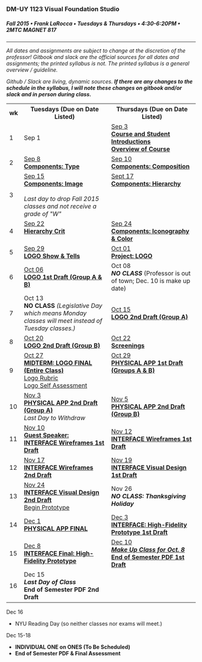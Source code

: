 ### DM-UY 1123 Visual Foundation Studio
##### Fall 2015 • Frank LaRocca • Tuesdays & Thursdays • 4:30-6:20PM • 2MTC MAGNET 817 

---

*All dates and assignments are subject to change at the discretion of the professor! Gitbook and slack are the official sources for all dates and assignments; the printed syllabus is not. The printed syllabus is a general overview / guideline.* 

*Github / Slack are living, dynamic sources. **If there are any changes to the schedule in the syllabus, I will note these changes on gitbook and/or slack and in person during class.***
<table>
    <tr>
        <th width="4%">wk</th>
        <th width="48%">Tuesdays (Due on Date Listed)</th>
        <th width="48%">Thursdays (Due on Date Listed)</th>
    </tr>
    <tr>
        <td>1</td>
        <td>Sep 1<br></td>
        <td><a href="weekly_detail/dm1123_weekly_detail_wk1_sep3.md">Sep 3<br><strong>Course and Student Introductions<br>Overview of Course</strong></a></td>
    </tr>
    <tr>
        <td>2</td>
        <td><a href="weekly_detail/dm1123_weekly_detail_wk2_sep8.md">Sep 8<br><strong>Components: Type</strong></a></td>
        <td><a href="weekly_detail/dm1123_weekly_detail_wk2_sep8.md">Sep 10<br><strong>Components: Composition</strong></a></td>
    </tr>
    <tr>
        <td>3</td>
        <td valign="top"><a href="weekly_detail/wk3_detail.md">Sep 15<br><strong>Components: Image</strong></a><br><br><i>Last day to drop Fall 2015 classes and not receive a grade of "W"</i></td>
        <td valign="top"><a href="weekly_detail/wk3_detail.md">Sept 17<br><strong>Components: Hierarchy</strong></a></td>
    </tr>
    <tr>
        <td>4</td>
        <td valign="top"><a href="weekly_detail/wk4_detail.md">Sep 22<br><strong>Hierarchy Crit</strong></a></td>
        <td valign="top"><a href="weekly_detail/wk4_detail.md">Sep 24<br><strong>Components: Iconography & Color</strong></a></td>
    </tr>
    <tr>
        <td>5</td>
        <td><a href="weekly_detail/wk5_detail.md">Sep 29<br><strong>LOGO Show & Tells</strong></a></td>
        <td><a href="weekly_detail/wk5_detail.md">Oct 01<br><strong>Project: LOGO</strong></a></td>
    </tr>
    <tr>
        <td>6</td>
        <td><a href="weekly_detail/wk6_detail.md">Oct 06<br><strong>LOGO 1st Draft (Group A & B)</strong></a></td>
        <td>Oct 08<br><strong><i>NO CLASS</i></strong> (Professor is out of town; Dec. 10 is make up date)</i></td>
    </tr>
    <tr>
        <td>7</td>
        <td>Oct 13<br><strong>NO CLASS</strong> <i>(Legislative Day which means Monday classes will meet instead of Tuesday classes.)</i></td>
        <td><a href="weekly_detail/wk7_detail.md">Oct 15<br><strong>LOGO 2nd Draft (Group A)</strong></a></td>
    </tr>
    <tr>
        <td>8</td>
        <td><a href="weekly_detail/wk8_detail.md">Oct 20<br><strong>LOGO 2nd Draft (Group B)</strong></a></td>
        <td><a href="weekly_detail/wk8_detail.md">Oct 22<br><strong>Screenings</strong></a></td>
    </tr>
    <tr>
        <td>9</td>
        <td valign="top"><a href="weekly_detail/wk9_detail.md">Oct 27<br><strong>MIDTERM: LOGO FINAL (Entire Class)</strong><br>Logo Rubric<br>Logo Self Assessment</a></td>
        <td valign="top"><a href="weekly_detail/wk9_detail.md">Oct 29<br><strong>PHYSICAL APP 1st Draft (Groups A & B)</strong></a></td>
    </tr>
    <tr>
        <td>10</td>
        <td><a href="weekly_detail/wk10_detail.md">Nov 3<br><strong>PHYSICAL APP 2nd Draft (Group A)</strong></a><br><i>Last Day to Withdraw</i></td>
        <td><a href="weekly_detail/wk10_detail.md">Nov 5<br><strong>PHYSICAL APP 2nd Draft (Group B)</a></strong></a></td>
    </tr>
    <tr>
        <td>11</td>
        <td><a href="weekly_detail/wk11_detail.md">Nov 10<br><strong>Guest Speaker: <br>INTERFACE Wireframes 1st Draft</strong></a></td>
        <td><a href="weekly_detail/wk11_detail.md">Nov 12<br><strong>INTERFACE Wireframes 1st Draft</strong></strong></a></td>
    </tr>
    <tr>
        <td>12</td>
        <td><a href="weekly_detail/wk12_detail.md">Nov 17<br><strong>INTERFACE Wireframes 2nd Draft</strong></a></td>
        <td><a href="weekly_detail/wk12_detail.md">Nov 19<br><strong>INTERFACE Visual Design 1st Draft</strong></a></td>
    </tr>
    <tr>
        <td>13</td>
        <td><a href="weekly_detail/wk13_detail.md">Nov 24<br><strong>INTERFACE Visual Design 2nd Draft</strong><br>Begin Prototype</a></td>
        <td>Nov 26<br><strong><i>NO CLASS: Thanksgiving Holiday</i></strong></td>
    </tr>
    <tr>
        <td>14</td>
        <td><a href="weekly_detail/wk14_detail.md">Dec 1<br><strong>PHYSICAL APP FINAL</strong></a></td>
        <td><a href="weekly_detail/wk14_detail.md">Dec 3<br><strong>INTERFACE: High-Fidelity Prototype 1st Draft </strong></a></td>
    </tr>
    <tr>
        <td>15</td>
        <td><a href="weekly_detail/wk15_detail.md">Dec 8<br><strong>INTERFACE Final: High-Fidelity Prototype</strong></a></td>
        <td><a href="weekly_detail/wk15_detail.md">Dec 10<br><strong><i>Make Up Class for Oct. 8</i><br>End of Semester PDF 1st Draft</strong></a></td>
    </tr>
    <tr>
        <td>16</td>
        <td>Dec 15<br><strong><em>Last Day of Class</em><br>End of Semester PDF 2nd Draft</strong></td>
        <td></td>
    </tr>
</table>

Dec 16
* NYU Reading Day (so neither classes nor exams will meet.)

Dec 15-18<br>
* **INDIVIDUAL ONE on ONES (To Be Scheduled)**
* **End of Semester PDF & Final Assessment**